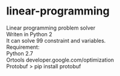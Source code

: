# linear-programming
Linear programming problem solver <br>Writen in Python 2<br>It can solve 99 constraint and variables.<br>Requirement:<br>Python 2.7<br>Ortools developer.google.com/optimization<br>Protobuf > pip install protobuf
